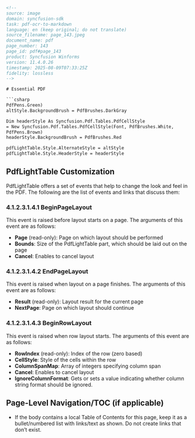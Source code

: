 ```html
<!-- 
source: image
domain: syncfusion-sdk
task: pdf-ocr-to-markdown
language: en (keep original; do not translate)
source_filename: page_143.jpeg
document_name: pdf
page_number: 143
page_id: pdf#page_143
product: Syncfusion Winforms
version: 11.4.0.26
timestamp: 2025-08-09T07:33:25Z
fidelity: lossless
-->

# Essential PDF

```csharp
PdfPens.Green)
altStyle.BackgroundBrush = PdfBrushes.DarkGray

Dim headerStyle As Syncfusion.Pdf.Tables.PdfCellStyle
= New Syncfusion.Pdf.Tables.PdfCellStyle(Font, PdfBrushes.White, 
PdfPens.Brown)
headerStyle.BackgroundBrush = PdfBrushes.Red

pdfLightTable.Style.AlternateStyle = altStyle
pdfLightTable.Style.HeaderStyle = headerStyle
```

## PdfLightTable Customization

PdfLightTable offers a set of events that help to change the look and feel in the PDF. The following are the list of events and links that discuss them:

### 4.1.2.3.1.4.1 BeginPageLayout

This event is raised before layout starts on a page. The arguments of this event are as follows:

- **Page** (read-only): Page on which layout should be performed
- **Bounds**: Size of the PdfLightTable part, which should be laid out on the page
- **Cancel**: Enables to cancel layout

### 4.1.2.3.1.4.2 EndPageLayout

This event is raised when layout on a page finishes. The arguments of this event are as follows:

- **Result** (read-only): Layout result for the current page
- **NextPage**: Page on which layout should continue

### 4.1.2.3.1.4.3 BeginRowLayout

This event is raised when row layout starts. The arguments of this event are as follows:

- **RowIndex** (read-only): Index of the row (zero based)
- **CellStyle**: Style of the cells within the row
- **ColumnSpanMap**: Array of integers specifying column span
- **Cancel**: Enables to cancel layout
- **IgnoreColumnFormat**: Gets or sets a value indicating whether column string format should be ignored.

## Page-Level Navigation/TOC (if applicable)
- If the body contains a local Table of Contents for this page, keep it as a bullet/numbered list with links/text as shown. Do not create links that don’t exist. 
<!-- tags: [pdf, table, customization, events, syncfusion] keywords: [pdfLightTable, BeginPageLayout, EndPageLayout, BeginRowLayout, layout events, customization, style, header, alternate style] -->
```